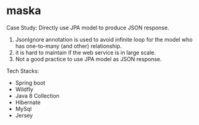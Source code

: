 # maska

Case Study: Directly use JPA model to produce JSON response.

1. JsonIgnore annotation is used to avoid infinite loop for the model who has one-to-many (and other) relationship.
2. it is hard to maintain if the web service is in large scale.
3. Not a good practice to use JPA model as JSON response.


Tech Stacks:

- Spring boot
- Wildfly
- Java 8 Collection
- Hibernate
- MySql
- Jersey
